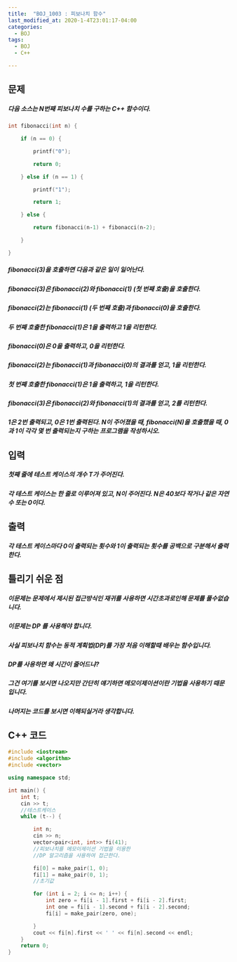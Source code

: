 ```yaml
---
title:  "BOJ_1003 : 피보나치 함수"
last_modified_at: 2020-1-4T23:01:17-04:00
categories: 
  - BOJ
tags:
  - BOJ
  - C++

---
```



## 문제

##### 다음 소스는 N번째 피보나치 수를 구하는 C++ 함수이다.
```c
int fibonacci(int n) {

    if (n == 0) {

        printf("0");

        return 0;

    } else if (n == 1) {

        printf("1");

        return 1;

    } else {

        return fibonacci(n‐1) + fibonacci(n‐2);

    }

}

```
##### fibonacci(3)을 호출하면 다음과 같은 일이 일어난다.

##### fibonacci(3)은 fibonacci(2)와 fibonacci(1) (첫 번째 호출)을 호출한다.
##### fibonacci(2)는 fibonacci(1) (두 번째 호출)과 fibonacci(0)을 호출한다.
##### 두 번째 호출한 fibonacci(1)은 1을 출력하고 1을 리턴한다.
##### fibonacci(0)은 0을 출력하고, 0을 리턴한다.
##### fibonacci(2)는 fibonacci(1)과 fibonacci(0)의 결과를 얻고, 1을 리턴한다.
##### 첫 번째 호출한 fibonacci(1)은 1을 출력하고, 1을 리턴한다.
##### fibonacci(3)은 fibonacci(2)와 fibonacci(1)의 결과를 얻고, 2를 리턴한다.
##### 1은 2번 출력되고, 0은 1번 출력된다. N이 주어졌을 때, fibonacci(N)을 호출했을 때, 0과 1이 각각 몇 번 출력되는지 구하는 프로그램을 작성하시오.
## 입력

##### 첫째 줄에 테스트 케이스의 개수 T가 주어진다.

##### 각 테스트 케이스는 한 줄로 이루어져 있고, N이 주어진다. N은 40보다 작거나 같은 자연수 또는 0이다.

## 출력

##### 각 테스트 케이스마다 0이 출력되는 횟수와 1이 출력되는 횟수를 공백으로 구분해서 출력한다.

## 틀리기 쉬운 점

##### 이문제는 문제에서 제시된 접근방식인 재귀를 사용하면 시간초과로인해 문제를 풀수없습니다.

 

 

##### 이문제는 DP 를 사용해야 합니다.

##### 사실 피보나치 함수는 동적 계획법(DP)를 가장 처음 이해할때 배우는 함수입니다.

 

 

##### DP를 사용하면 왜 시간이 줄어드냐?

##### 그건 여기를 보시면 나오지만 간단히 얘기하면 메모이제이션이란 기법을 사용하기 때문입니다.

 

 

##### 나머지는 코드를 보시면 이해되실거라 생각합니다.


## C++ 코드
```c++
#include <iostream>
#include <algorithm>
#include <vector>

using namespace std;

int main() {
	int t;
	cin >> t;
	//테스트케이스
	while (t--) {

		int n;
		cin >> n;
		vector<pair<int, int>> fi(41);
		//피보나치를 메모이제이션 기법을 이용한
		//DP 알고리즘을 사용하여 접근한다.

		fi[0] = make_pair(1, 0);
		fi[1] = make_pair(0, 1);
		//초기값

		for (int i = 2; i <= n; i++) {
			int zero = fi[i - 1].first + fi[i - 2].first;
			int one = fi[i - 1].second + fi[i - 2].second;
			fi[i] = make_pair(zero, one);

		}
		cout << fi[n].first << ' ' << fi[n].second << endl;
	}
	return 0;
}

```

